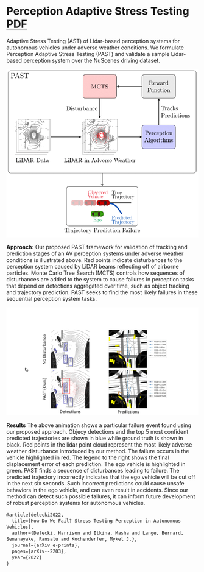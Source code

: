 # Perception Adaptive Stress Testing [PDF](https://arxiv.org/pdf/2203.14155.pdf)

Adaptive Stress Testing (AST) of Lidar-based perception systems for autonomous vehicles under adverse weather conditions. We formulate Perception Adaptive Stress Testing (PAST) and validate a sample Lidar-based perception system over the NuScenes driving dataset.


![](./media/past_block.png)

**Approach:** Our proposed PAST framework for validation of tracking and prediction stages of an AV perception systems under adverse weather conditions is illustrated above. Red points indicate disturbances to the perception system caused by LiDAR beams reflecting off of airborne particles. Monte Carlo Tree Search (MCTS) controls how sequences of disturbances are added to the system to cause failures in perception tasks that depend on detections aggregated over time, such as object tracking and trajectory prediction. PAST seeks to find the most likely failures in these sequential perception system tasks.



![](./media/2022_IROS_video_Delecki_Gif2.gif)

**Results** The above animation shows a particular failure event found using our proposed approach. Objecy detections and the top 5 most confident predicted trajectories are shown in blue while ground truth is shown in black. Red points in the lidar point cloud represent the most likely adverse weather disturbance introduced by our method. The failure occurs in the vehicle highlighted in red. The legend to the right shows the final displacement error of each prediction. The ego vehicle is highlighted in green. PAST finds a sequence of disturbances leading to failure. The predicted trajectory incorrectly indicates that the ego vehicle will be cut off in the next six seconds. Such incorrect predictions could cause unsafe behaviors in the ego vehicle, and can even result in accidents. Since our method can detect such possible failures, it can inform future development of robust perception systems for autonomous vehicles.


<!-- ## Setup
This project requires python 3.6 and pytorch 1.3. In a new `conda` environment, you can install these with:

```conda install python=3.6 pytorch=1.3 cudatoolkit=10.0 cudnn boost mayavi importlib_metadata importlib_resources```

And ensure:
>torch._C._GLIBCXX_USE_CXX11_ABI

is True

Next install the NuScenes python devkit. Follow the instructions here: https://github.com/nutonomy/nuscenes-devkit.

The nuscenes devkit also includes instructions on downloading the NuScenes dataset. To run this project, you will need the following data:
* [NuScenes v1.0-mini](https://github.com/nutonomy/nuscenes-devkit#nuscenes-setup)
* [Map expansion](https://github.com/nutonomy/nuscenes-devkit#map-expansion)


Now follow the installation instructions for https://github.com/traveller59/spconv
NOTE:
I had to add to the CMakeLists.txt at the top of the file
	set(CMAKE_CUDA_COMPILER /usr/local/cuda-10.0/bin/nvcc) 
And add this to setup.py:
 '-DCMAKE_CUDA_COMPILER=/usr/local/cuda-10.0/bin/nvcc', 
right after the line with '-DPYBIND11_PYTHON_VERSION={}'.format(PYTHON_VERSION)

Now follow the installation instructions for: https://github.com/open-mmlab/OpenPCDet/tree/0642cf06d0fd84f50cc4c6c01ea28edbc72ea810

and download the PV-RCNN_8369.pth pre-trained model located: https://drive.google.com/file/d/1lIOq4Hxr0W3qsX83ilQv0nk1Cls6KAr-/view

Make a directory within OpenPCDet and save the model to "OpenPCDet/Models/pv_rcnn8369.pth" -->

<!-- Now everything should be ready to run. Run the following
python ObjectDetect.py --data_path PATH/TO/KITTI/DATA/velodyne_points/data/ -->

<!-- This will create input images in a directory InputImages/ -->

<!-- # Trajectory prediction
After the input images are created they are in the format needed for trajectory prediction on covernet: 
https://github.com/nutonomy/nuscenes-devkit/blob/master/python-sdk/tutorials/prediction_tutorial.ipynb
The link above is to a tutorial on how to predict trajectories. Covernet expects a map layered onto the input images of cars, however we do not have
that data so we have elected to create an empy map representation which will eliminate the map on nuscenes data.

For the agent state vector that information can be pulled from the oxts/ files in the ego vehicle. -->

```
@article{delecki2022,
  title={How Do We Fail? Stress Testing Perception in Autonomous Vehicles},
  author={Delecki, Harrison and Itkina, Masha and Lange, Bernard, Senanayake, Ransalu and Kochenderfer, Mykel J.},
  journal={arXiv e-prints},
  pages={arXiv--2203},
  year={2022}
}
```
